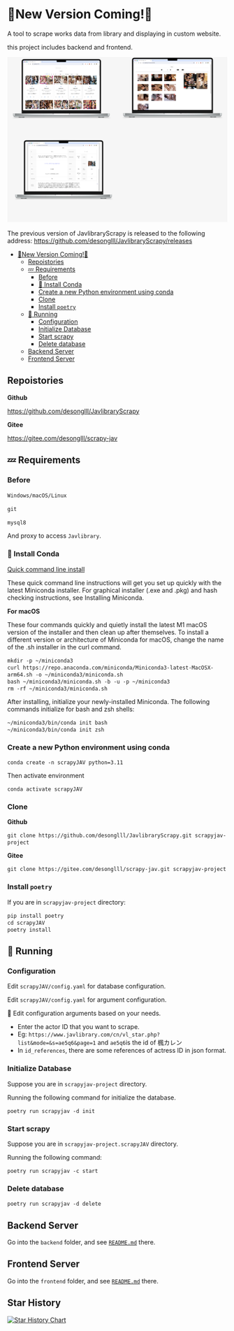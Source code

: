 # :hugs:New Version Coming!:hugs:

A tool to scrape works data from library and displaying in custom website.

this project includes backend and frontend.

![alt text](assets/imgs/img.jpg)

The previous version of JavlibraryScrapy is released to the following address:
<https://github.com/desonglll/JavlibraryScrapy/releases>

- [:hugs:New Version Coming!:hugs:](#hugsnew-version-cominghugs)
  - [Repoistories](#repoistories)
  - [:zzz: Requirements](#zzz-requirements)
    - [Before](#before)
    - [:snake: Install Conda](#snake-install-conda)
    - [Create a new Python environment using conda](#create-a-new-python-environment-using-conda)
    - [Clone](#clone)
    - [Install `poetry`](#install-poetry)
  - [:rocket: Running](#rocket-running)
    - [Configuration](#configuration)
    - [Initialize Database](#initialize-database)
    - [Start scrapy](#start-scrapy)
    - [Delete database](#delete-database)
  - [Backend Server](#backend-server)
  - [Frontend Server](#frontend-server)

## Repoistories

**Github**

<https://github.com/desonglll/JavlibraryScrapy>

**Gitee**

<https://gitee.com/desonglll/scrapy-jav>

## :zzz: Requirements

### Before

`Windows/macOS/Linux`

`git`

`mysql8`

And proxy to access `Javlibrary`.

### :snake: Install Conda

[Quick command line install](https://docs.anaconda.com/free/miniconda/)

These quick command line instructions will get you set up quickly with the latest Miniconda installer. For graphical
installer (.exe and .pkg) and hash checking instructions, see Installing Miniconda.

**For macOS**

These four commands quickly and quietly install the latest M1 macOS version of the installer and then clean up after
themselves. To install a different version or architecture of Miniconda for macOS, change the name of the .sh installer
in the curl command.

```shell
mkdir -p ~/miniconda3
curl https://repo.anaconda.com/miniconda/Miniconda3-latest-MacOSX-arm64.sh -o ~/miniconda3/miniconda.sh
bash ~/miniconda3/miniconda.sh -b -u -p ~/miniconda3
rm -rf ~/miniconda3/miniconda.sh
```

After installing, initialize your newly-installed Miniconda. The following commands initialize for bash and zsh shells:

```shell
~/miniconda3/bin/conda init bash
~/miniconda3/bin/conda init zsh
```

### Create a new Python environment using conda

```shell
conda create -n scrapyJAV python=3.11
```

Then activate environment

```shell
conda activate scrapyJAV
```

### Clone

**Github**

```shell
git clone https://github.com/desonglll/JavlibraryScrapy.git scrapyjav-project
```

**Gitee**

```shell
git clone https://gitee.com/desonglll/scrapy-jav.git scrapyjav-project
```

### Install `poetry`

If you are in `scrapyjav-project` directory:

```shell
pip install poetry
cd scrapyJAV
poetry install
```

## :rocket: Running

### Configuration

Edit `scrapyJAV/config.yaml` for database configuration.

Edit `scrapyJAV/config.yaml` for argument configuration.

:pencil: Edit configuration arguments based on your needs.

- Enter the actor ID that you want to scrape.
- Eg: `https://www.javlibrary.com/cn/vl_star.php?list&mode=&s=ae5q6&page=1` and `ae5q6`is the id of 楓カレン
- In `id_references`, there are some references of actress ID in json format.

### Initialize Database

Suppose you are in `scrapyjav-project` directory.

Running the following command for initialize the database.

```shell
poetry run scrapyjav -d init
```

### Start scrapy

Suppose you are in `scrapyjav-project.scrapyJAV` directory.

Running the following command:

```shell
poetry run scrapyjav -c start
```

### Delete database

```shell
poetry run scrapyjav -d delete
```

## Backend Server

Go into the `backend` folder, and see [`README.md`](./backend/README.md) there.

## Frontend Server

Go into the `frontend` folder, and see [`README.md`](./frontend/README.md) there.

## Star History

[![Star History Chart](https://api.star-history.com/svg?repos=desonglll/JavlibraryScrapy&type=Date)](https://star-history.com/#desonglll/JavlibraryScrapy&Date)
